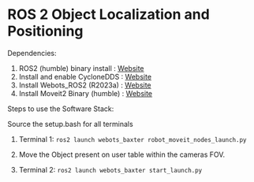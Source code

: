 # ROS 2 Object Localization and Positioning


Dependencies:
1. ROS2 (humble) binary install : [Website](https://docs.ros.org/en/humble/Installation/Ubuntu-Install-Debians.html#ubuntu-debian)
2. Install and enable CycloneDDS : [Website](https://docs.ros.org/en/humble/Installation/DDS-Implementations/Working-with-Eclipse-CycloneDDS.html#eclipse-cyclone-dds)
3. Install Webots_ROS2 (R2023a) : [Website](https://docs.ros.org/en/humble/Tutorials/Advanced/Simulators/Webots/Installation-Ubuntu.html#installation-ubuntu)
4. Install Moveit2 Binary (humble) : [Website](https://moveit.ros.org/install-moveit2/binary/)



Steps to use the Software Stack:

Source the setup.bash for all terminals

1. Terminal 1: `ros2 launch webots_baxter robot_moveit_nodes_launch.py`

2. Move the Object present on user table within the cameras FOV.

3. Terminal 2: `ros2 launch webots_baxter start_launch.py`


